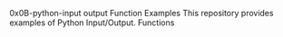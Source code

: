 0x0B-python-input output
Function Examples
This repository provides examples of Python Input/Output.
Functions
